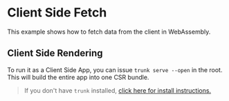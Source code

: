 # Client Side Fetch

This example shows how to fetch data from the client in WebAssembly.

## Client Side Rendering

To run it as a Client Side App, you can issue `trunk serve --open` in the root. This will build the entire
app into one CSR bundle.

> If you don't have `trunk` installed, [click here for install instructions.](https://trunkrs.dev/)
